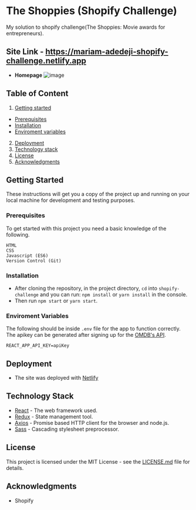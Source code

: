 # The Shoppies (Shopify Challenge)

My solution to shopify challenge(The Shoppies: Movie awards for entrepreneurs).

## Site Link - https://mariam-adedeji-shopify-challenge.netlify.app

* **Homepage**
![image](https://user-images.githubusercontent.com/33374159/104861421-188b0b80-5930-11eb-97e7-a67e53730dcb.png)

## Table of Content
1. [Getting started](#getting-started "Getting Started")
* [Prerequisites](#prerequisites "Prerequisites")
* [Installation](#installation "Installation")
* [Enviroment variables](#enviroment-variables "Enviroment Variables")
2. [Deployment](#deployment "Deployment")
3. [Technology stack](#technology-stack "Technology Stack")
4. [License](#license "License")
5. [Acknowledgments](#acknowledgments "Acknowledgments")

## Getting Started

These instructions will get you a copy of the project up and running on your local machine for development and testing purposes.

### Prerequisites

To get started with this project you need a basic knowledge of the following.
```
HTML
CSS
Javascript (ES6)
Version Control (Git)
```

### Installation

* After cloning the repository, in the project directory, `cd` into `shopify-challenge` and you can run: `npm install` or `yarn install` in the console.
* Then run `npm start` or `yarn start`.

### Enviroment Variables
The following should be inside `.env` file for the app to function correctly. The apikey can be generated after signing up for the [OMDB's API](http://www.omdbapi.com/apikey.aspx).

```
REACT_APP_API_KEY=apiKey
```

## Deployment

* The site was deployed with [Netlify](https://mariam-adedeji-shopify-challenge.netlify.app)

## Technology Stack

* [React](https://reactjs.org/) - The web framework used.
* [Redux](https://redux.js.org/) - State management tool.
* [Axios](https://www.npmjs.com/package/axios) - Promise based HTTP client for the browser and node.js.
* [Sass](https://www.npmjs.com/package/node-sass) - Cascading stylesheet preprocessor.

## License

This project is licensed under the MIT License - see the [LICENSE.md](LICENSE.md) file for details.

## Acknowledgments

* Shopify
